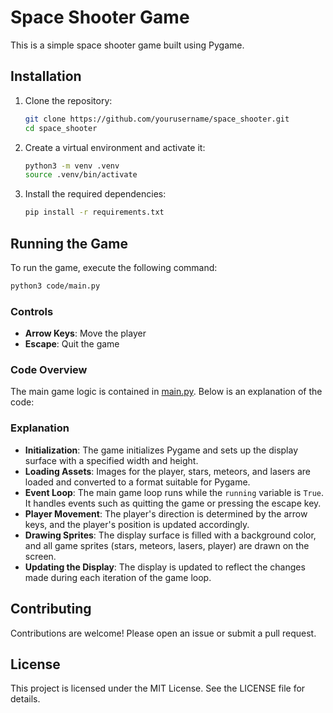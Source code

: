 # Space Shooter Game

This is a simple space shooter game built using Pygame.

## Installation

1. Clone the repository:
    ```sh
    git clone https://github.com/yourusername/space_shooter.git
    cd space_shooter
    ```

2. Create a virtual environment and activate it:
    ```sh
    python3 -m venv .venv
    source .venv/bin/activate
    ```

3. Install the required dependencies:
    ```sh
    pip install -r requirements.txt
    ```

## Running the Game

To run the game, execute the following command:
```sh
python3 code/main.py
```

### Controls

- **Arrow Keys**: Move the player
- **Escape**: Quit the game

### Code Overview

The main game logic is contained in [main.py](code/main.py). Below is an explanation of the code:

### Explanation

- **Initialization**: The game initializes Pygame and sets up the display surface with a specified width and height.
- **Loading Assets**: Images for the player, stars, meteors, and lasers are loaded and converted to a format suitable for Pygame.
- **Event Loop**: The main game loop runs while the `running` variable is `True`. It handles events such as quitting the game or pressing the escape key.
- **Player Movement**: The player's direction is determined by the arrow keys, and the player's position is updated accordingly.
- **Drawing Sprites**: The display surface is filled with a background color, and all game sprites (stars, meteors, lasers, player) are drawn on the screen.
- **Updating the Display**: The display is updated to reflect the changes made during each iteration of the game loop.

## Contributing

Contributions are welcome! Please open an issue or submit a pull request.

## License

This project is licensed under the MIT License. See the LICENSE file for details.